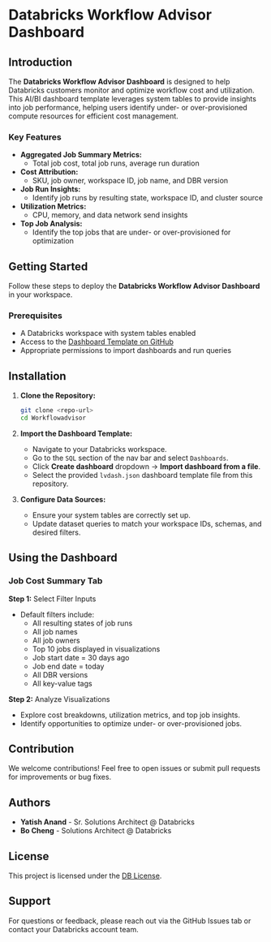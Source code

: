 # Databricks Workflow Advisor Dashboard

## Introduction
The **Databricks Workflow Advisor Dashboard** is designed to help Databricks customers monitor and optimize workflow cost and utilization. This AI/BI dashboard template leverages system tables to provide insights into job performance, helping users identify under- or over-provisioned compute resources for efficient cost management.

### Key Features
- **Aggregated Job Summary Metrics:**
  - Total job cost, total job runs, average run duration
- **Cost Attribution:**
  - SKU, job owner, workspace ID, job name, and DBR version
- **Job Run Insights:**
  - Identify job runs by resulting state, workspace ID, and cluster source
- **Utilization Metrics:**
  - CPU, memory, and data network send insights
- **Top Job Analysis:**
  - Identify the top jobs that are under- or over-provisioned for optimization

## Getting Started
Follow these steps to deploy the **Databricks Workflow Advisor Dashboard** in your workspace.

### Prerequisites
- A Databricks workspace with system tables enabled
- Access to the [Dashboard Template on GitHub](#)
- Appropriate permissions to import dashboards and run queries

## Installation
1. **Clone the Repository:**
   ```bash
   git clone <repo-url>
   cd Workflowadvisor
   ```

2. **Import the Dashboard Template:**
   - Navigate to your Databricks workspace.
   - Go to the `SQL` section of the nav bar and select `Dashboards`.
   - Click **Create dashboard** dropdown → **Import dashboard from a file**.
   - Select the provided `lvdash.json` dashboard template file from this repository.

3. **Configure Data Sources:**
   - Ensure your system tables are correctly set up.
   - Update dataset queries to match your workspace IDs, schemas, and desired filters.

## Using the Dashboard
### Job Cost Summary Tab

**Step 1:** Select Filter Inputs
- Default filters include:
  - All resulting states of job runs
  - All job names
  - All job owners
  - Top 10 jobs displayed in visualizations
  - Job start date = 30 days ago
  - Job end date = today
  - All DBR versions
  - All key-value tags

**Step 2:** Analyze Visualizations
- Explore cost breakdowns, utilization metrics, and top job insights.
- Identify opportunities to optimize under- or over-provisioned jobs.

## Contribution
We welcome contributions! Feel free to open issues or submit pull requests for improvements or bug fixes.

## Authors
- **Yatish Anand** - Sr. Solutions Architect @ Databricks
- **Bo Cheng** - Solutions Architect @ Databricks

## License
This project is licensed under the [DB License](LICENSE.md).

## Support
For questions or feedback, please reach out via the GitHub Issues tab or contact your Databricks account team.
